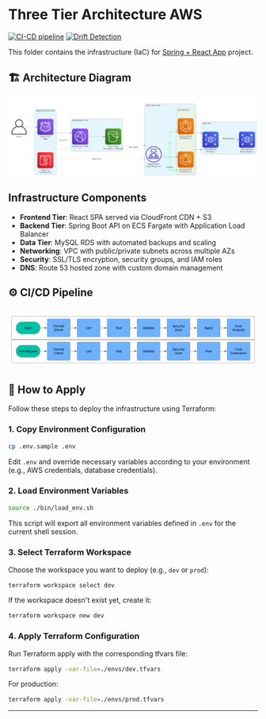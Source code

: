 # Three Tier Architecture AWS


[![CI-CD pipeline](https://github.com/HasanAshab/three-tier-devops-aws/actions/workflows/terraform-cicd.yaml/badge.svg)](https://github.com/HasanAshab/three-tier-aws/actions/workflows/terraform-cicd.yaml)
[![Drift Detection](https://github.com/HasanAshab/three-tier-devops-aws/actions/workflows/terraform-drift.yaml/badge.svg)](https://github.com/HasanAshab/three-tier-aws-infra/actions/workflows/terraform-drift.yaml)

This folder contains the infrastructure (IaC) for [Spring + React App](https://github.com/HasanAshab/three-tier-aws/) project.


## 🏗️ Architecture Diagram

![Architecture Diagram](static/images/architecture.png)

## Infrastructure Components

- **Frontend Tier**: React SPA served via CloudFront CDN + S3
- **Backend Tier**: Spring Boot API on ECS Fargate with Application Load Balancer
- **Data Tier**: MySQL RDS with automated backups and scaling
- **Networking**: VPC with public/private subnets across multiple AZs
- **Security**: SSL/TLS encryption, security groups, and IAM roles
- **DNS**: Route 53 hosted zone with custom domain management

## ⚙️ CI/CD Pipeline

![CI/CD Pipeline](static/images/cicd.png)
---


## 🚀 How to Apply

Follow these steps to deploy the infrastructure using Terraform:

### 1. Copy Environment Configuration

```bash
cp .env.sample .env
```

Edit `.env` and override necessary variables according to your environment (e.g., AWS credentials, database credentials).

### 2. Load Environment Variables

```bash
source ./bin/load_env.sh
```

This script will export all environment variables defined in `.env` for the current shell session.

### 3. Select Terraform Workspace

Choose the workspace you want to deploy (e.g., `dev` or `prod`):

```bash
terraform workspace select dev
```

If the workspace doesn't exist yet, create it:

```bash
terraform workspace new dev
```

### 4. Apply Terraform Configuration

Run Terraform apply with the corresponding tfvars file:

```bash
terraform apply -var-file=./envs/dev.tfvars
```

For production:

```bash
terraform apply -var-file=./envs/prod.tfvars
```
---

